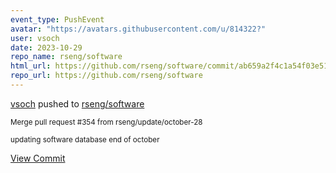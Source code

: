 ```yaml
---
event_type: PushEvent
avatar: "https://avatars.githubusercontent.com/u/814322?"
user: vsoch
date: 2023-10-29
repo_name: rseng/software
html_url: https://github.com/rseng/software/commit/ab659a2f4c1a54f03e51627bc83f426e117ecb0b
repo_url: https://github.com/rseng/software
---
```


<a href='https://github.com/vsoch' target='_blank'>vsoch</a> pushed to <a href='https://github.com/rseng/software' target='_blank'>rseng/software</a>

<small>Merge pull request #354 from rseng/update/october-28

updating software database end of october</small>

<a href='https://github.com/rseng/software/commit/ab659a2f4c1a54f03e51627bc83f426e117ecb0b' target='_blank'>View Commit</a>